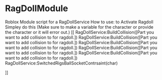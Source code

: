 # RagDollModule
Roblox Module script for a RagDollService
How to use:
to Activate Ragdoll Simpley do this (Make sure to make a variable for the character or provide the character or it will error out.)
[[
	RagDollService:BuildCollision([Part you want to add collision to for ragdoll.])
	RagDollService:BuildCollision([Part you want to add collision to for ragdoll.])
	RagDollService:BuildCollision([Part you want to add collision to for ragdoll.])
	RagDollService:BuildCollision([Part you want to add collision to for ragdoll.])
	RagDollService:BuildCollision([Part you want to add collision to for ragdoll.])
	RagDollService:SwitchedRigsBallSocketContrsaint(char)

]]
